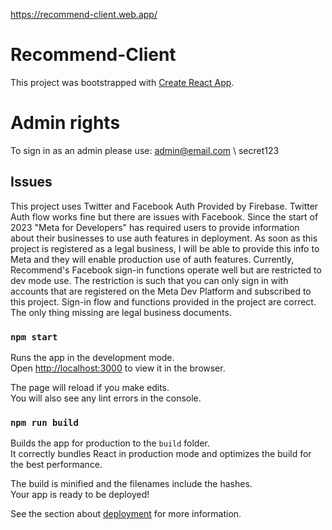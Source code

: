 https://recommend-client.web.app/
# Recommend-Client
This project was bootstrapped with [Create React App](https://github.com/facebook/create-react-app).

# Admin rights
To sign in as an admin please use: admin@email.com \ secret123

## Issues 
This project uses Twitter and Facebook Auth Provided by Firebase. Twitter Auth flow works fine but there are issues with Facebook. 
Since the start of 2023 "Meta for Developers" has required users to provide information about their businesses to use  auth features in deployment. As soon as this project is registered as a legal business, I will be able to provide this info to Meta and they will enable production use of auth features. Currently, Recommend's Facebook sign-in functions operate well but are restricted to dev mode use. The restriction is such that you can only sign in with accounts that are registered on the Meta Dev Platform and subscribed to this project. Sign-in flow and functions provided in the project are correct. The only thing missing are legal business documents. 

### `npm start`

Runs the app in the development mode.\
Open [http://localhost:3000](http://localhost:3000) to view it in the browser.

The page will reload if you make edits.\
You will also see any lint errors in the console.

### `npm run build`

Builds the app for production to the `build` folder.\
It correctly bundles React in production mode and optimizes the build for the best performance.

The build is minified and the filenames include the hashes.\
Your app is ready to be deployed!

See the section about [deployment](https://facebook.github.io/create-react-app/docs/deployment) for more information.


